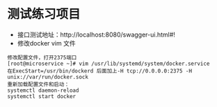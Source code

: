 # 测试练习项目
*  接口测试地址：http://localhost:8080/swagger-ui.html#!
*  修改docker vim 文件
```db2
修改配置文件，打开2375端口
[root@microservice ~]# vim /usr/lib/systemd/system/docker.service
在ExecStart=/usr/bin/dockerd 后面加上-H tcp://0.0.0.0:2375 -H unix://var/run/docker.sock 
重新加载配置文件和启动：
systemctl daemon-reload
systemctl start docker
```


